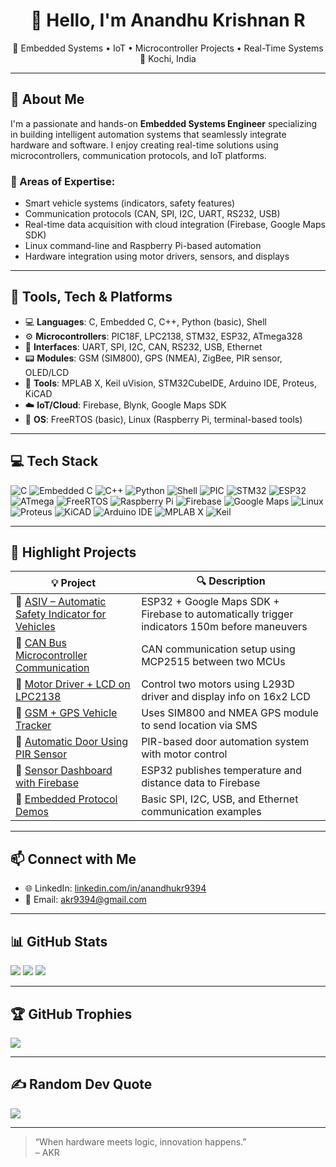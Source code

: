 <h1 align="center">👋 Hello, I'm Anandhu Krishnan R</h1>
<p align="center">
🚗 Embedded Systems • IoT • Microcontroller Projects • Real-Time Systems <br>
📍 Kochi, India
</p>

---

## 🧠 About Me

I'm a passionate and hands-on **Embedded Systems Engineer** specializing in building intelligent automation systems that seamlessly integrate hardware and software. I enjoy creating real-time solutions using microcontrollers, communication protocols, and IoT platforms.

### 🔬 Areas of Expertise:
- Smart vehicle systems (indicators, safety features)
- Communication protocols (CAN, SPI, I2C, UART, RS232, USB)
- Real-time data acquisition with cloud integration (Firebase, Google Maps SDK)
- Linux command-line and Raspberry Pi-based automation
- Hardware integration using motor drivers, sensors, and displays

---

## 🔧 Tools, Tech & Platforms

- 💻 **Languages**: C, Embedded C, C++, Python (basic), Shell
- ⚙️ **Microcontrollers**: PIC18F, LPC2138, STM32, ESP32, ATmega328
- 📡 **Interfaces**: UART, SPI, I2C, CAN, RS232, USB, Ethernet
- 📟 **Modules**: GSM (SIM800), GPS (NMEA), ZigBee, PIR sensor, OLED/LCD
- 🧰 **Tools**: MPLAB X, Keil uVision, STM32CubeIDE, Arduino IDE, Proteus, KiCAD
- ☁️ **IoT/Cloud**: Firebase, Blynk, Google Maps SDK
- 🧠 **OS**: FreeRTOS (basic), Linux (Raspberry Pi, terminal-based tools)

---

## 💻 Tech Stack

![C](https://img.shields.io/badge/C-00599C?style=flat&logo=c&logoColor=white)
![Embedded C](https://img.shields.io/badge/Embedded%20C-00599C?style=flat&logo=c&logoColor=white)
![C++](https://img.shields.io/badge/C++-00599C?style=flat&logo=c%2B%2B&logoColor=white)
![Python](https://img.shields.io/badge/Python-3776AB?style=flat&logo=python&logoColor=white)
![Shell](https://img.shields.io/badge/Shell-121011?style=flat&logo=gnu-bash&logoColor=white)
![PIC](https://img.shields.io/badge/PIC-000000?style=flat&logo=Microchip&logoColor=white)
![STM32](https://img.shields.io/badge/STM32-03234B?style=flat&logo=stmicroelectronics&logoColor=white)
![ESP32](https://img.shields.io/badge/ESP32-000000?style=flat&logo=espressif&logoColor=white)
![ATmega](https://img.shields.io/badge/ATmega-000000?style=flat&logo=atmel&logoColor=white)
![FreeRTOS](https://img.shields.io/badge/FreeRTOS-00B5AD?style=flat&logo=freertos&logoColor=white)
![Raspberry Pi](https://img.shields.io/badge/Raspberry%20Pi-A22846?style=flat&logo=raspberry-pi&logoColor=white)
![Firebase](https://img.shields.io/badge/Firebase-FFCA28?style=flat&logo=firebase&logoColor=black)
![Google Maps](https://img.shields.io/badge/Google%20Maps-4285F4?style=flat&logo=google-maps&logoColor=white)
![Linux](https://img.shields.io/badge/Linux-FCC624?style=flat&logo=linux&logoColor=black)
![Proteus](https://img.shields.io/badge/Proteus-0082C9?style=flat)
![KiCAD](https://img.shields.io/badge/KiCAD-314CB6?style=flat&logo=kicad&logoColor=white)
![Arduino IDE](https://img.shields.io/badge/Arduino_IDE-00979D?style=flat&logo=arduino&logoColor=white)
![MPLAB X](https://img.shields.io/badge/MPLAB%20X-ED1C24?style=flat&logo=microchip&logoColor=white)
![Keil](https://img.shields.io/badge/Keil-uVision-blue)

---
## 🚀 Highlight Projects

| 💡 Project | 🔍 Description |
|-----------|----------------|
| 🔗 [ASIV – Automatic Safety Indicator for Vehicles](https://github.com/akr070/ASIV) | ESP32 + Google Maps SDK + Firebase to automatically trigger indicators 150m before maneuvers |
| 🔗 [CAN Bus Microcontroller Communication](https://github.com/akr070/can-demo) | CAN communication setup using MCP2515 between two MCUs |
| 🔗 [Motor Driver + LCD on LPC2138](https://github.com/akr070/lpc2138-motor-lcd) | Control two motors using L293D driver and display info on 16x2 LCD |
| 🔗 [GSM + GPS Vehicle Tracker](https://github.com/akr070/gsm-gps-tracker) | Uses SIM800 and NMEA GPS module to send location via SMS |
| 🔗 [Automatic Door Using PIR Sensor](https://github.com/akr070/pir-auto-door) | PIR-based door automation system with motor control |
| 🔗 [Sensor Dashboard with Firebase](https://github.com/akr070/iot-sensor-cloud) | ESP32 publishes temperature and distance data to Firebase |
| 🔗 [Embedded Protocol Demos](https://github.com/akr070/embedded-protocols) | Basic SPI, I2C, USB, and Ethernet communication examples |

---

## 📫 Connect with Me

- 🌐 LinkedIn: [linkedin.com/in/anandhukr9394](https://www.linkedin.com/in/anandhukr9394)
- 📧 Email: akr9394@gmail.com

---

## 📊 GitHub Stats

![](https://github-readme-stats.vercel.app/api?username=Anandhu-AKR&theme=radical&hide_border=false&include_all_commits=true&count_private=true)
![](https://github-readme-streak-stats.herokuapp.com/?user=Anandhu-AKR&theme=radical&hide_border=false)
![](https://github-readme-stats.vercel.app/api/top-langs/?username=Anandhu-AKR&theme=radical&hide_border=false&layout=compact)

---

## 🏆 GitHub Trophies

![](https://github-profile-trophy.vercel.app/?username=Anandhu-AKR&theme=radical&no-frame=false&no-bg=false&margin-w=4)

---

## ✍️ Random Dev Quote

![](https://quotes-github-readme.vercel.app/api?type=horizontal&theme=radical)

---
> “When hardware meets logic, innovation happens.”  
> – AKR

